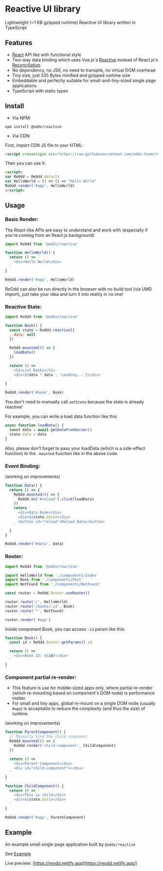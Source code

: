 # Reactive UI library

Lightweight (~1 KB gzipped runtime) Reactive UI library written in TypeScript

## Features

- [React](https://github.com/facebook/react) API like with functional style
- Two-way data binding which uses Vue.js's [Reactive](https://v3.vuejs.org/guide/reactivity.html) instead of React.js's 
  [Reconciliation](https://reactjs.org/docs/reconciliation.html)
- No dependency, no JSX, no need to transpile, no virtual DOM overhead
- Tiny size, just 335 Bytes minified and gzipped runtime size
- Embeddable and perfectly suitable for small-and-tiny-sized single page applications
- TypeScript with static types

## Install

- Via NPM:

```
npm install @oddx/reactive
```

- Via CDN:

First, import CDN JS file to your HTML:

```html
<script crossorigin src="https://raw.githubusercontent.com/oddx-team/reactive/master/umd/index.js"></script>
```

Then you can use it:

```html
<script>
var ReOdd = ReOdd.default 
var HelloWorld = () => () => "Hello World"
ReOdd.render('#app', HelloWorld)
</script>
```

## Usage

### Basic Render:

The React-like APIs are easy to understand and work with (especially if you're coming from an React.js background)

```javascript
import ReOdd from '@oddx/reactive'

function HelloWorld() {
  return () => `
    <div>Hello World</div>
  `
}

ReOdd.render('#app', HelloWorld)
```

ReOdd can also be run directly in the browser with no build tool (via UMD import), just take your idea and turn it into reality in no ime!

### Reactive State:

```javascript
import ReOdd from '@oddx/reactive'

function Book() {
  const state = ReOdd.reactive({
    data: null
  })

  ReOdd.mounted(() => {
    loadData()
  })

  return () => `
    <h2>List Books</h2>
    <div>${data ? data : 'Loading...'}</div>
  `
}

ReOdd.render('#book', Book)
```

You don't need to manually call `setState` because the state is already reactive!

For example, you can write a load data function like this:

```javascript
async function loadData() {
  const data = await getDataFromServer()
  state.data = data
}
```

Also, please don't forget to pass your loadData (which is a side-effect function) to the `.mounted` function like in the above code.

### Event Binding:

(working on improvements)

```javascript
function Data() {
  return () => {
    ReOdd.mounted(() => {
      ReOdd.on('#reload').click(loadData)
    })
    return `
      <div>Data Book</div>
      <div>${state.data}</div>
      <button id="reload">Reload Data</button>
    `
  }
}

ReOdd.render('#data', Data)
```

### Router:

```javascript
import ReOdd from '@oddx/reactive'

import HelloWorld from './components/Index'
import Book from './components/Post'
import NotFound from './components/NotFound'

const router = ReOdd.Router.useRouter()

router.route('/', HelloWorld)
router.route('/books/:id', Book)
router.route('*', NotFound)

router.render('#app')
```

Inside component Book, you can access `:id` param like this:

```javascript
function Book() {
  const id = ReOdd.Router.getParams().id

  return () => `
    <div>Book ID: ${id}</div>
  `
}
```

### Component partial re-render:

- This feature is use for middle-sized apps only, where partial re-render (which re-mounting based on component's DOM node) is performance matter.
- For small and tiny apps, global re-mount on a single DOM node (usually `#app`) is acceptable to reduce the complexity (and thus the size) of runtime.

(working on improvements)

```javascript
function ParentComponent() {
  // Manually bind the child component
  ReOdd.mounted(() => {
    ReOdd.render('child-component', ChildComponent)
  })
  
  return () => `
    <div>Parent Component</div>
    <div id="child-component"></div>
  `
}

function ChildComponent() {
  return () => `
    <div>This is child</div>
    <div>${state.data}</div>
  `
}

ReOdd.render('#app', ParentComponent)
```

## Example

An example small single page application built by `@oddx/reactive`

See [Example](https://github.com/oddx-team/reactive/tree/master/example)

Live preview: [https://reodd.netlify.app](https://reodd.netlify.app/)